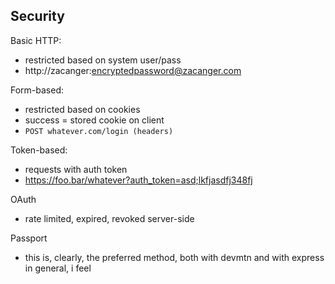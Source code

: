 ## Security

Basic HTTP:
- restricted based on system user/pass
- http://zacanger:encryptedpassword@zacanger.com

Form-based:
- restricted based on cookies
- success = stored cookie on client
- `POST whatever.com/login (headers)`

Token-based:
- requests with auth token
- https://foo.bar/whatever?auth_token=asd;lkfjasdfj348fj

OAuth
- rate limited, expired, revoked server-side

Passport
- this is, clearly, the preferred method, both with devmtn and with express in general, i feel
